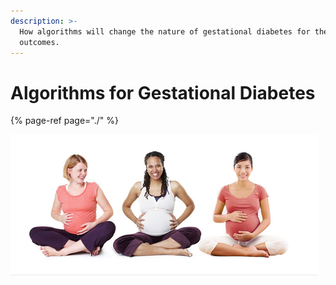 ```yaml
---
description: >-
  How algorithms will change the nature of gestational diabetes for the better
  outcomes.
---
```


# Algorithms for Gestational Diabetes

{% page-ref page="./" %}



![](.gitbook/assets/gdmrevolution2.png)

